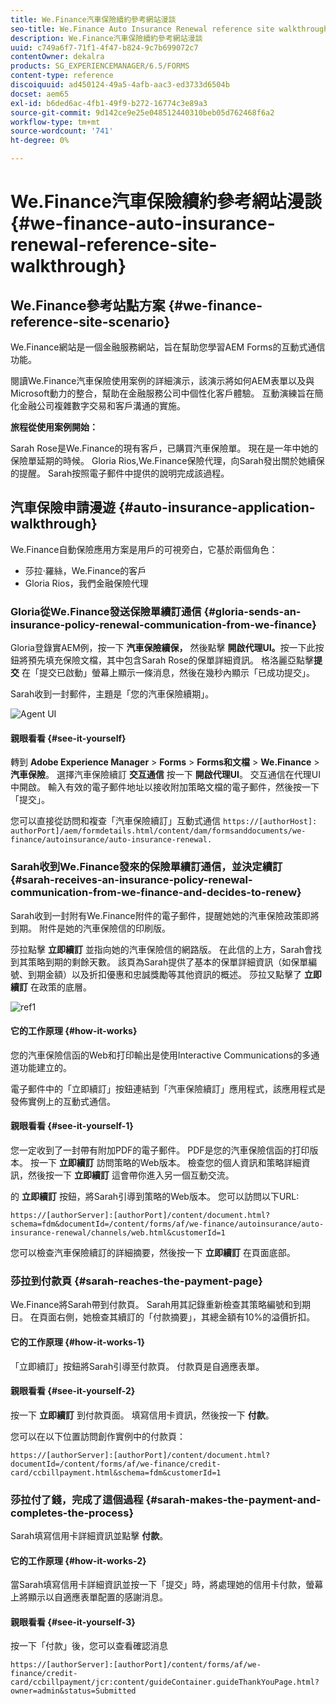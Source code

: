 ```yaml
---
title: We.Finance汽車保險續約參考網站漫談
seo-title: We.Finance Auto Insurance Renewal reference site walkthrough
description: We.Finance汽車保險續約參考網站漫談
uuid: c749a6f7-71f1-4f47-b824-9c7b699072c7
contentOwner: dekalra
products: SG_EXPERIENCEMANAGER/6.5/FORMS
content-type: reference
discoiquuid: ad450124-49a5-4afb-aac3-ed3733d6504b
docset: aem65
exl-id: b6ded6ac-4fb1-49f9-b272-16774c3e89a3
source-git-commit: 9d142ce9e25e048512440310beb05d762468f6a2
workflow-type: tm+mt
source-wordcount: '741'
ht-degree: 0%

---
```


# We.Finance汽車保險續約參考網站漫談{#we-finance-auto-insurance-renewal-reference-site-walkthrough}

## We.Finance參考站點方案  {#we-finance-reference-site-scenario}

We.Finance網站是一個金融服務網站，旨在幫助您學習AEM Forms的互動式通信功能。

閱讀We.Finance汽車保險使用案例的詳細演示，該演示將如何AEM表單以及與Microsoft動力的整合，幫助在金融服務公司中個性化客戶體驗。 互動演練旨在簡化金融公司複雜數字交易和客戶溝通的實施。

**旅程從使用案例開始：**

Sarah Rose是We.Finance的現有客戶，已購買汽車保險單。 現在是一年中她的保險單延期的時候。 Gloria Rios,We.Finance保險代理，向Sarah發出關於她續保的提醒。 Sarah按照電子郵件中提供的說明完成該過程。

## 汽車保險申請漫遊 {#auto-insurance-application-walkthrough}

We.Finance自動保險應用方案是用戶的可視旁白，它基於兩個角色：

* 莎拉·羅絲，We.Finance的客戶
* Gloria Rios，我們金融保險代理

### Gloria從We.Finance發送保險單續訂通信 {#gloria-sends-an-insurance-policy-renewal-communication-from-we-finance}

Gloria登錄實AEM例，按一下 **汽車保險續保，** 然後點擊 **開啟代理UI。**&#x200B;按一下此按鈕將預先填充保險文檔，其中包含Sarah Rose的保單詳細資訊。 格洛麗亞點擊&#x200B;**提交** 在「提交已啟動」螢幕上顯示一條消息，然後在幾秒內顯示「已成功提交」。

Sarah收到一封郵件，主題是「您的汽車保險續期」。

![Agent UI](assets/agent_ui_email_new.png)

#### 親眼看看 {#see-it-yourself}

轉到 **Adobe Experience Manager** > **Forms** > **Forms和文檔** > **We.Finance** > **汽車保險**。 選擇汽車保險續訂 **交互通信** 按一下 **開啟代理UI**。 交互通信在代理UI中開啟。 輸入有效的電子郵件地址以接收附加策略文檔的電子郵件，然後按一下「提交」。

您可以直接從訪問和複查「汽車保險續訂」互動式通信 `https://[authorHost]: authorPort]/aem/formdetails.html/content/dam/formsanddocuments/we-finance/autoinsurance/auto-insurance-renewal.`

### Sarah收到We.Finance發來的保險單續訂通信，並決定續訂 {#sarah-receives-an-insurance-policy-renewal-communication-from-we-finance-and-decides-to-renew}

Sarah收到一封附有We.Finance附件的電子郵件，提醒她她的汽車保險政策即將到期。 附件是她的汽車保險信的印刷版。

莎拉點擊 **立即續訂** 並指向她的汽車保險信的網路版。 在此信的上方，Sarah會找到其策略到期的剩餘天數。 該頁為Sarah提供了基本的保單詳細資訊（如保單編號、到期金額）以及折扣優惠和忠誠獎勵等其他資訊的概述。 莎拉又點擊了 **立即續訂** 在政策的底層。

![ref1](assets/ref1.png)

#### 它的工作原理 {#how-it-works}

您的汽車保險信函的Web和打印輸出是使用Interactive Communications的多通道功能建立的。

電子郵件中的「立即續訂」按鈕連結到「汽車保險續訂」應用程式，該應用程式是發佈實例上的互動式通信。

#### 親眼看看 {#see-it-yourself-1}

您一定收到了一封帶有附加PDF的電子郵件。 PDF是您的汽車保險信函的打印版本。 按一下 **立即續訂** 訪問策略的Web版本。 檢查您的個人資訊和策略詳細資訊，然後按一下 **立即續訂** 這會帶你進入另一個互動交流。

的 **立即續訂** 按鈕，將Sarah引導到策略的Web版本。 您可以訪問以下URL:

`https://[authorServer]:[authorPort]/content/document.html?schema=fdm&documentId=/content/forms/af/we-finance/autoinsurance/auto-insurance-renewal/channels/web.html&customerId=1`

您可以檢查汽車保險續訂的詳細摘要，然後按一下 **立即續訂** 在頁面底部。

### 莎拉到付款頁 {#sarah-reaches-the-payment-page}

We.Finance將Sarah帶到付款頁。 Sarah用其記錄重新檢查其策略編號和到期日。 在頁面右側，她檢查其續訂的「付款摘要」，其總金額有10%的溢價折扣。

#### 它的工作原理 {#how-it-works-1}

「立即續訂」按鈕將Sarah引導至付款頁。 付款頁是自適應表單。

#### 親眼看看 {#see-it-yourself-2}

按一下 **立即續訂** 到付款頁面。 填寫信用卡資訊，然後按一下 **付款**。

您可以在以下位置訪問創作實例中的付款頁：

`https://[authorServer]:[authorPort]/content/document.html?documentId=/content/forms/af/we-finance/credit-card/ccbillpayment.html&schema=fdm&customerId=1`

### 莎拉付了錢，完成了這個過程 {#sarah-makes-the-payment-and-completes-the-process}

Sarah填寫信用卡詳細資訊並點擊 **付款**。

#### 它的工作原理 {#how-it-works-2}

當Sarah填寫信用卡詳細資訊並按一下「提交」時，將處理她的信用卡付款，螢幕上將顯示以自適應表單配置的感謝消息。

#### 親眼看看 {#see-it-yourself-3}

按一下「付款」後，您可以查看確認消息

`https://[authorServer]:[authorPort]/content/forms/af/we-finance/credit-card/ccbillpayment/jcr:content/guideContainer.guideThankYouPage.html?owner=admin&status=Submitted`

